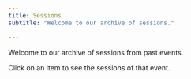```yaml
---
title: Sessions
subtitle: "Welcome to our archive of sessions."

---
```


Welcome to our archive of sessions from past events.

Click on an item to see the sessions of that event.